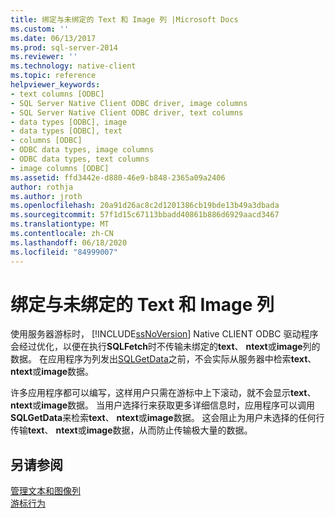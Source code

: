 ```yaml
---
title: 绑定与未绑定的 Text 和 Image 列 |Microsoft Docs
ms.custom: ''
ms.date: 06/13/2017
ms.prod: sql-server-2014
ms.reviewer: ''
ms.technology: native-client
ms.topic: reference
helpviewer_keywords:
- text columns [ODBC]
- SQL Server Native Client ODBC driver, image columns
- SQL Server Native Client ODBC driver, text columns
- data types [ODBC], image
- data types [ODBC], text
- columns [ODBC]
- ODBC data types, image columns
- ODBC data types, text columns
- image columns [ODBC]
ms.assetid: ffd3442e-d880-46e9-b848-2365a09a2406
author: rothja
ms.author: jroth
ms.openlocfilehash: 20a91d26ac8c2d1201386cb19bde13b49a3dbada
ms.sourcegitcommit: 57f1d15c67113bbadd40861b886d6929aacd3467
ms.translationtype: MT
ms.contentlocale: zh-CN
ms.lasthandoff: 06/18/2020
ms.locfileid: "84999007"
---
```

# <a name="bound-vs-unbound-text-and-image-columns"></a>绑定与未绑定的 Text 和 Image 列
  使用服务器游标时， [!INCLUDE[ssNoVersion](../../includes/ssnoversion-md.md)] Native CLIENT ODBC 驱动程序会经过优化，以便在执行**SQLFetch**时不传输未绑定的**text**、 **ntext**或**image**列的数据。 在应用程序为列发出[SQLGetData](../native-client-odbc-api/sqlgetdata.md)之前，不会实际从服务器中检索**text**、 **ntext**或**image**数据。  
  
 许多应用程序都可以编写，这样用户只需在游标中上下滚动，就不会显示**text**、 **ntext**或**image**数据。 当用户选择行来获取更多详细信息时，应用程序可以调用**SQLGetData**来检索**text**、 **ntext**或**image**数据。 这会阻止为用户未选择的任何行传输**text**、 **ntext**或**image**数据，从而防止传输极大量的数据。  
  
## <a name="see-also"></a>另请参阅  
 [管理文本和图像列](managing-text-and-image-columns.md)   
 [游标行为](../native-client-odbc-cursors/cursor-behaviors.md)  
  
  
